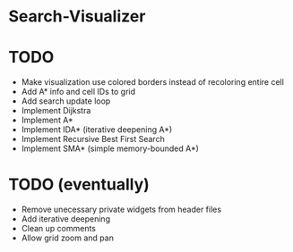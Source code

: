 # Search-Visualizer

# TODO
- Make visualization use colored borders instead of recoloring entire cell
- Add A* info and cell IDs to grid
- Add search update loop
- Implement Dijkstra
- Implement A*
- Implement IDA* (iterative deepening A*)
- Implement Recursive Best First Search
- Implement SMA* (simple memory-bounded A*)

# TODO (eventually)
- Remove unecessary private widgets from header files
- Add iterative deepening
- Clean up comments
- Allow grid zoom and pan